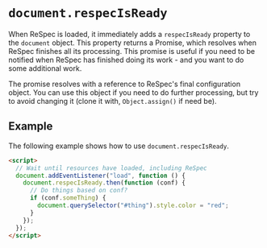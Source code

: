 # `document.respecIsReady`

When ReSpec is loaded, it immediately adds a `respecIsReady` property to the `document` object. This property returns a Promise, which resolves when ReSpec finishes all its processing. This promise is useful if you need to be notified when ReSpec has finished doing its work - and you want to do some additional work.

The promise resolves with a reference to ReSpec's final configuration object. You can use this object if you need to do further processing, but try to avoid changing it (clone it with, `Object.assign()` if need be).

## Example

The following example shows how to use `document.respecIsReady`.

```html
<script>
  // Wait until resources have loaded, including ReSpec
  document.addEventListener("load", function () {
    document.respecIsReady.then(function (conf) {
      // Do things based on conf?
      if (conf.someThing) {
        document.querySelector("#thing").style.color = "red";
      }
    });
  });
</script>
```
